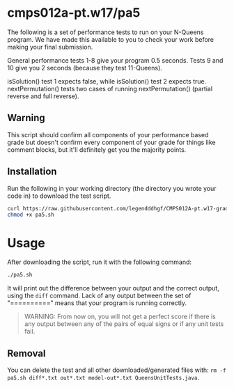 # cmps012a-pt.w17/pa5

The following is a set of performance tests to run on your N-Queens program.
We have made this available to you to check your work before making your final
submission.

General performance tests 1-8 give your program 0.5 seconds.
Tests 9 and 10 give you 2 seconds (because they test 11-Queens).

isSolution() test 1 expects false, while isSolution() test 2 expects true.
nextPermutation() tests two cases of running nextPermutation() (partial
reverse and full reverse).

## Warning

This script should confirm all components of your performance based grade but
doesn't confirm every component of your grade for things like comment blocks,
but it'll definitely get you the majority points.

## Installation

Run the following in your working directory (the directory you wrote your code
in) to download the test script.

```bash
curl https://raw.githubusercontent.com/legendddhgf/CMPS012A-pt.w17-grading-scripts/master/pa5/pa5.sh > pa5.sh
chmod +x pa5.sh
```

# Usage

After downloading the script, run it with the following command:

```bash
./pa5.sh
```

It will print out the difference between your output and the correct output,
using the `diff` command. Lack of any output between the set of "=========="
means that your program is running correctly.

> WARNING: From now on, you will not get a perfect score if there is any output
between any of the pairs of equal signs or if any unit tests fail.

## Removal

You can delete the test and all other downloaded/generated files with:
`rm -f pa5.sh diff*.txt out*.txt model-out*.txt QueensUnitTests.java`.
